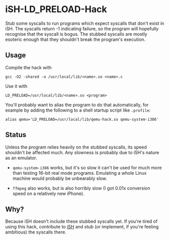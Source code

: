 # iSH-LD_PRELOAD-Hack

Stub some syscalls to run programs which expect syscalls that don't exist in iSH.
The syscalls return -1 indicating failure, so the program will hopefully recognise
that the syscall is bogus. The stubbed syscalls are mostly esoteric enough that they
shouldn't break the program's execution.

## Usage

Compile the hack with

```gcc -O2 -shared -o /usr/local/lib/<name>.so <name>.c```

Use it with

```LD_PRELOAD=/usr/local/lib/<name>.so <program>```

You'll probably want to alias the program to do that automatically, for example by
adding the following to a shell startup script like `.profile`:

```alias qemu='LD_PRELOAD=/usr/local/lib/qemu-hack.so qemu-system-i386'```

## Status

Unless the program relies heavily on the stubbed syscalls, its speed shouldn't be
affected much. Any slowness is probably due to iSH's nature as an emulator.

- `qemu-system-i386` works, but it's so slow it can't be used for much more than testing
16-bit real mode programs. Emulating a whole Linux machine would probably be
unbearably slow.

- `ffmpeg` also works, but is also horribly slow (I got 0.01x conversion speed on a
relatively new iPhone).

## Why?

Because iSH doesn't include these stubbed syscalls yet. If you're tired of using this
hack, contribute to [iSH](https://github.com/ish-app/ish) and stub (or implement, if
you're feeling ambitious) the syscalls there.

